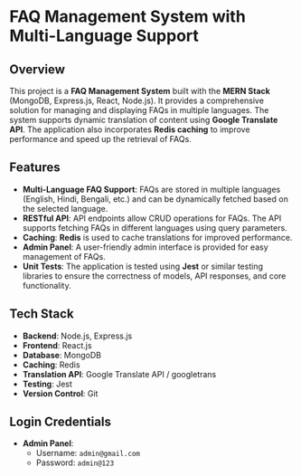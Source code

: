 # FAQ Management System with Multi-Language Support

## Overview
This project is a **FAQ Management System** built with the **MERN Stack** (MongoDB, Express.js, React, Node.js). It provides a comprehensive solution for managing and displaying FAQs in multiple languages. The system supports dynamic translation of content using **Google Translate API**. The application also incorporates **Redis caching** to improve performance and speed up the retrieval of FAQs.

## Features
- **Multi-Language FAQ Support**: FAQs are stored in multiple languages (English, Hindi, Bengali, etc.) and can be dynamically fetched based on the selected language.
- **RESTful API**: API endpoints allow CRUD operations for FAQs. The API supports fetching FAQs in different languages using query parameters.
- **Caching**: **Redis** is used to cache translations for improved performance.
- **Admin Panel**: A user-friendly admin interface is provided for easy management of FAQs.
- **Unit Tests**: The application is tested using **Jest** or similar testing libraries to ensure the correctness of models, API responses, and core functionality.

## Tech Stack
- **Backend**: Node.js, Express.js
- **Frontend**: React.js
- **Database**: MongoDB
- **Caching**: Redis
- **Translation API**: Google Translate API / googletrans
- **Testing**: Jest
- **Version Control**: Git

## Login Credentials
- **Admin Panel**:  
  - Username: `admin@gmail.com`  
  - Password: `admin@123`



